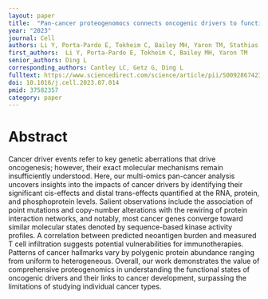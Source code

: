 ```yaml
---
layout: paper
title:  "Pan-cancer proteogenomocs connects oncogenic drivers to functional states"
year: "2023"
journal: Cell
authors: Li Y, Porta-Pardo E, Tokheim C, Bailey MH, Yaron TM, Stathias V, Geffen Y, Imbach KJ, Cao S, Anand S, Akiyama Y, Liu W, Wyczalkowski MA, Song Y, Storrs EP, Wendl MC, Zhang W, Sibai M, Ruiz-Serra V, Liang WW, Terekhanova NV, Rodrigues FM, Clauser KR, Heiman DI, Zhang Q, Aguet F, Calinawan AP, Dhanasekaran SM, Birger C, Satpathy S, Zhou DC, Wang LB, Baral J, Johnson JL, Huntsman EM, Pugliese P, Colaprico A, Iavarone A, Chheda MG, Ricketts CJ, Fenyö D, Payne SH, Rodriguez H, Robles AI, Gillette MA, Kumar-Sinha C, Lazar AJ, Cantley LC, Getz G, Ding L; Clinical Proteomic Tumor Analysis Consortium
first_authors:  Li Y, Porta-Pardo E, Tokheim C, Bailey MH, Yaron TM
senior_authors: Ding L
corresponding_authors: Cantley LC, Getz G, Ding L
fulltext: https://www.sciencedirect.com/science/article/pii/S0092867423007808
doi: 10.1016/j.cell.2023.07.014
pmid: 37582357
category: paper
---
```


# Abstract

Cancer driver events refer to key genetic aberrations that drive oncogenesis; however, their exact molecular mechanisms remain insufficiently understood. Here, our multi-omics pan-cancer analysis uncovers insights into the impacts of cancer drivers by identifying their significant cis-effects and distal trans-effects quantified at the RNA, protein, and phosphoprotein levels. Salient observations include the association of point mutations and copy-number alterations with the rewiring of protein interaction networks, and notably, most cancer genes converge toward similar molecular states denoted by sequence-based kinase activity profiles. A correlation between predicted neoantigen burden and measured T cell infiltration suggests potential vulnerabilities for immunotherapies. Patterns of cancer hallmarks vary by polygenic protein abundance ranging from uniform to heterogeneous. Overall, our work demonstrates the value of comprehensive proteogenomics in understanding the functional states of oncogenic drivers and their links to cancer development, surpassing the limitations of studying individual cancer types.




